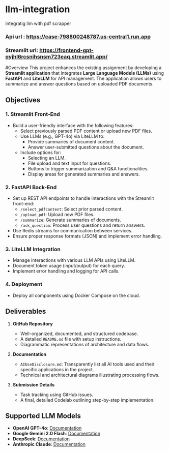 # llm-integration
Integratig llm with pdf scrapper

### Api url : https://case-798800248787.us-central1.run.app
### Streamlit url: https://frontend-gpt-qyjhl6rcsnihsnsm723eaq.streamlit.app/

#Overview
This project enhances the existing assignment by developing a **Streamlit application** that integrates **Large Language Models (LLMs)** using **FastAPI** and **LiteLLM** for API management. The application allows users to summarize and answer questions based on uploaded PDF documents.

## Objectives

### 1. Streamlit Front-End
- Build a user-friendly interface with the following features:
  - Select previously parsed PDF content or upload new PDF files.
  - Use LLMs (e.g., GPT-4o) via LiteLLM to:
    - Provide summaries of document content.
    - Answer user-submitted questions about the document.
  - Include options for:
    - Selecting an LLM.
    - File upload and text input for questions.
    - Buttons to trigger summarization and Q&A functionalities.
    - Display areas for generated summaries and answers.

### 2. FastAPI Back-End
- Set up REST API endpoints to handle interactions with the Streamlit front-end:
  - `/select_pdfcontent`: Select prior parsed content.
  - `/upload_pdf`: Upload new PDF files.
  - `/summarize`: Generate summaries of documents.
  - `/ask_question`: Process user questions and return answers.
- Use Redis streams for communication between services.
- Ensure proper response formats (JSON) and implement error handling.

### 3. LiteLLM Integration
- Manage interactions with various LLM APIs using LiteLLM.
- Document token usage (input/output) for each query.
- Implement error handling and logging for API calls.

### 4. Deployment
- Deploy all components using Docker Compose on the cloud.

## Deliverables

1. **GitHub Repository**
   - Well-organized, documented, and structured codebase.
   - A detailed `README.md` file with setup instructions.
   - Diagrammatic representations of architecture and data flows.

2. **Documentation**
   - `AIUseDisclosure.md`: Transparently list all AI tools used and their specific applications in the project.
   - Technical and architectural diagrams illustrating processing flows.

3. **Submission Details**
   - Task tracking using GitHub issues.
   - A final, detailed Codelab outlining step-by-step implementation.

## Supported LLM Models
- **OpenAI GPT-4o**: [Documentation](#)
- **Google Gemini 2.0 Flash**: [Documentation](#)
- **DeepSeek**: [Documentation](#)
- **Anthropic Claude**: [Documentation](#)
